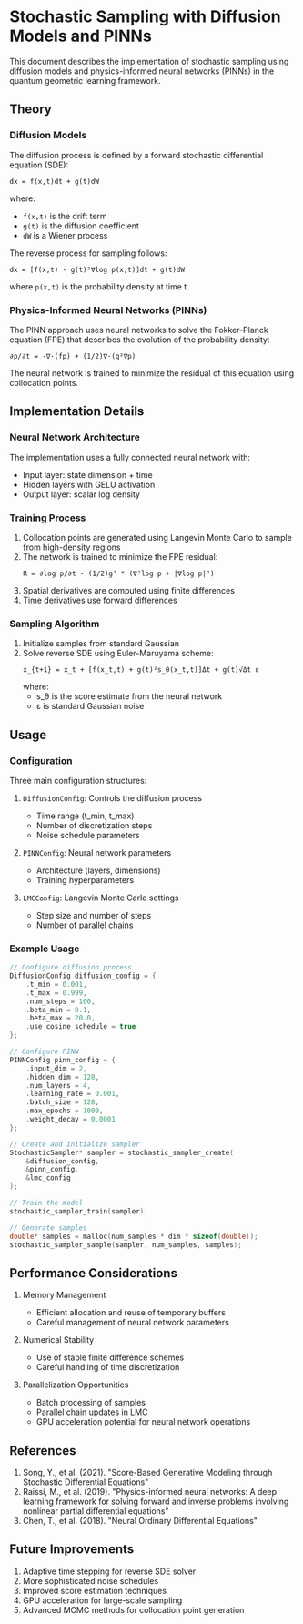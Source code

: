 # Stochastic Sampling with Diffusion Models and PINNs

This document describes the implementation of stochastic sampling using diffusion models and physics-informed neural networks (PINNs) in the quantum geometric learning framework.

## Theory

### Diffusion Models

The diffusion process is defined by a forward stochastic differential equation (SDE):

```
dx = f(x,t)dt + g(t)dW
```

where:
- `f(x,t)` is the drift term
- `g(t)` is the diffusion coefficient
- `dW` is a Wiener process

The reverse process for sampling follows:

```
dx = [f(x,t) - g(t)²∇log p(x,t)]dt + g(t)dW
```

where `p(x,t)` is the probability density at time t.

### Physics-Informed Neural Networks (PINNs)

The PINN approach uses neural networks to solve the Fokker-Planck equation (FPE) that describes the evolution of the probability density:

```
∂p/∂t = -∇·(fp) + (1/2)∇·(g²∇p)
```

The neural network is trained to minimize the residual of this equation using collocation points.

## Implementation Details

### Neural Network Architecture

The implementation uses a fully connected neural network with:
- Input layer: state dimension + time
- Hidden layers with GELU activation
- Output layer: scalar log density

### Training Process

1. Collocation points are generated using Langevin Monte Carlo to sample from high-density regions
2. The network is trained to minimize the FPE residual:
   ```
   R = ∂log p/∂t - (1/2)g² * (∇²log p + |∇log p|²)
   ```
3. Spatial derivatives are computed using finite differences
4. Time derivatives use forward differences

### Sampling Algorithm

1. Initialize samples from standard Gaussian
2. Solve reverse SDE using Euler-Maruyama scheme:
   ```
   x_{t+1} = x_t + [f(x_t,t) + g(t)²s_θ(x_t,t)]Δt + g(t)√Δt ε
   ```
   where:
   - s_θ is the score estimate from the neural network
   - ε is standard Gaussian noise

## Usage

### Configuration

Three main configuration structures:

1. `DiffusionConfig`: Controls the diffusion process
   - Time range (t_min, t_max)
   - Number of discretization steps
   - Noise schedule parameters

2. `PINNConfig`: Neural network parameters
   - Architecture (layers, dimensions)
   - Training hyperparameters

3. `LMCConfig`: Langevin Monte Carlo settings
   - Step size and number of steps
   - Number of parallel chains

### Example Usage

```c
// Configure diffusion process
DiffusionConfig diffusion_config = {
    .t_min = 0.001,
    .t_max = 0.999,
    .num_steps = 100,
    .beta_min = 0.1,
    .beta_max = 20.0,
    .use_cosine_schedule = true
};

// Configure PINN
PINNConfig pinn_config = {
    .input_dim = 2,
    .hidden_dim = 128,
    .num_layers = 4,
    .learning_rate = 0.001,
    .batch_size = 128,
    .max_epochs = 1000,
    .weight_decay = 0.0001
};

// Create and initialize sampler
StochasticSampler* sampler = stochastic_sampler_create(
    &diffusion_config,
    &pinn_config,
    &lmc_config
);

// Train the model
stochastic_sampler_train(sampler);

// Generate samples
double* samples = malloc(num_samples * dim * sizeof(double));
stochastic_sampler_sample(sampler, num_samples, samples);
```

## Performance Considerations

1. Memory Management
   - Efficient allocation and reuse of temporary buffers
   - Careful management of neural network parameters

2. Numerical Stability
   - Use of stable finite difference schemes
   - Careful handling of time discretization

3. Parallelization Opportunities
   - Batch processing of samples
   - Parallel chain updates in LMC
   - GPU acceleration potential for neural network operations

## References

1. Song, Y., et al. (2021). "Score-Based Generative Modeling through Stochastic Differential Equations"
2. Raissi, M., et al. (2019). "Physics-informed neural networks: A deep learning framework for solving forward and inverse problems involving nonlinear partial differential equations"
3. Chen, T., et al. (2018). "Neural Ordinary Differential Equations"

## Future Improvements

1. Adaptive time stepping for reverse SDE solver
2. More sophisticated noise schedules
3. Improved score estimation techniques
4. GPU acceleration for large-scale sampling
5. Advanced MCMC methods for collocation point generation
